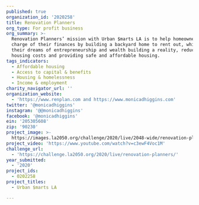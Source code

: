 ```yaml
---
published: true
organization_id: '2020258'
title: Renovation Planners
org_type: For profit business
org_summary: >-
  Renovation Planners’ mission with Urban $marts LA is to help homeowners take
  charge of their finances by building a backyard home to rent out, while making
  their dreams of entrepreneurship and wealth building a reality, reducing their
  housing costs and providing safe and affordable housing.  
tags_indicators:
  - Affordable housing
  - Access to capital & benefits
  - Housing & homelessness
  - Income & employment
charity_navigator_url: ''
organization_website:
  - 'https://www.renplan.com and https://www.monicadhiggins.com'
twitter: '@monicadhiggins'
instagram: '@@monicadhiggins'
facebook: '@monicadhiggins'
ein: '205305608'
zip: '90230'
project_image: >-
  https://images.la2050.org/challenge/2020/live/2048-wide/renovation-planners.jpg
project_video: 'https://www.youtube.com/watch?v=c3ewF4Voc1M'
challenge_url:
  - 'https://challenge.la2050.org/2020/live/renovation-planners/'
year_submitted:
  - '2020'
project_ids:
  - 0202258
project_titles:
  - Urban $marts LA

---
```

